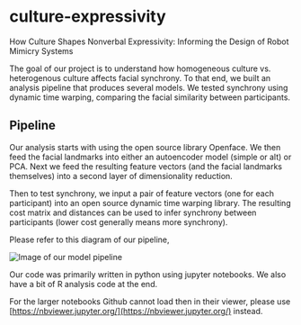 # culture-expressivity
How Culture Shapes Nonverbal Expressivity: Informing the Design of Robot Mimicry Systems

The goal of our project is to understand how homogeneous culture vs. heterogenous
culture affects facial synchrony. To that end, we built an analysis pipeline that
produces several models. We tested synchrony using dynamic time warping, comparing
the facial similarity between participants.

## Pipeline
Our analysis starts with using the open source library Openface. We then feed
the facial landmarks into either an autoencoder model (simple or alt) or PCA.
Next we feed the resulting feature vectors (and the facial landmarks themselves)
into a second layer of dimensionality reduction.

Then to test synchrony, we input a pair of feature vectors (one for each participant)
into an open source dynamic time warping library. The resulting cost matrix and
distances can be used to infer synchrony between participants (lower cost generally
means more synchrony).

Please refer to this diagram of our pipeline,

![Image of our model pipeline](https://github.com/fangyunzhao/culture-expressivity/blob/master/pipeline.png?raw=true)

Our code was primarily written in python using jupyter notebooks. We also have a
bit of R analysis code at the end.

For the larger notebooks Github cannot load then in their viewer, please use [https://nbviewer.jupyter.org/](https://nbviewer.jupyter.org/) instead.
